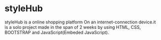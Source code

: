 # styleHub
styleHub is a online shopping platform On an internet-connection device.it is  a solo project made in the  span of 2 weeks by using HTML, CSS, BOOTSTRAP and JavaScript(Embeded JavaScript).
